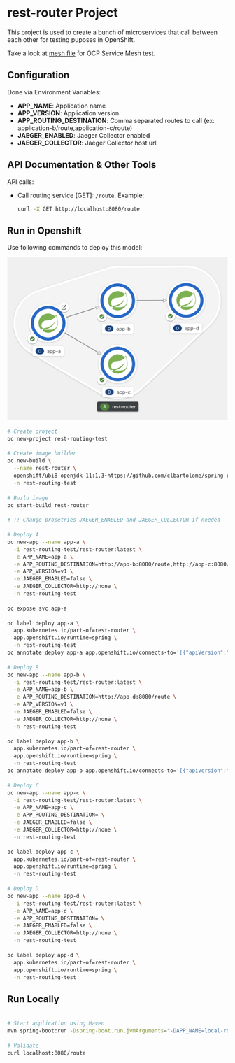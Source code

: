 # rest-router Project

This project is used to create a bunch of microservices that call between each other for testing puposes in OpenShift.

Take a look at [mesh file](mesh/mesh.md) for OCP Service Mesh test.

## Configuration

Done via Environment Variables:

- **APP_NAME**: Application name
- **APP_VERSION**: Application version
- **APP_ROUTING_DESTINATION**: Comma separated routes to call (ex: application-b/route,application-c/route)
- **JAEGER_ENABLED**: Jaeger Collector enabled
- **JAEGER_COLLECTOR**: Jaeger Collector host url

## API Documentation & Other Tools

API calls:

- Call routing service [GET]: `/route`. Example:
  ```sh
  curl -X GET http://localhost:8080/route
  ```

## Run in Openshift

Use following commands to deploy this model:

![ocp](ocp.png)

```sh
# Create project
oc new-project rest-routing-test

# Create image builder
oc new-build \
  --name rest-router \
  openshift/ubi8-openjdk-11:1.3~https://github.com/clbartolome/spring-rest-router \
  -n rest-routing-test

# Build image
oc start-build rest-router

# !! Change propetries JAEGER_ENABLED and JAEGER_COLLECTOR if needed

# Deploy A
oc new-app --name app-a \
  -i rest-routing-test/rest-router:latest \
  -e APP_NAME=app-a \
  -e APP_ROUTING_DESTINATION=http://app-b:8080/route,http://app-c:8080/route \
  -e APP_VERSION=v1 \
  -e JAEGER_ENABLED=false \
  -e JAEGER_COLLECTOR=http://none \
  -n rest-routing-test

oc expose svc app-a

oc label deploy app-a \
  app.kubernetes.io/part-of=rest-router \
  app.openshift.io/runtime=spring \
  -n rest-routing-test
oc annotate deploy app-a app.openshift.io/connects-to='[{"apiVersion":"apps/v1","kind":"Deployment","name":"app-b"},{"apiVersion":"apps/v1","kind":"Deployment","name":"app-c"}]' -n rest-routing-test

# Deploy B
oc new-app --name app-b \
  -i rest-routing-test/rest-router:latest \
  -e APP_NAME=app-b \
  -e APP_ROUTING_DESTINATION=http://app-d:8080/route \
  -e APP_VERSION=v1 \
  -e JAEGER_ENABLED=false \
  -e JAEGER_COLLECTOR=http://none \
  -n rest-routing-test

oc label deploy app-b \
  app.kubernetes.io/part-of=rest-router \
  app.openshift.io/runtime=spring \
  -n rest-routing-test
oc annotate deploy app-b app.openshift.io/connects-to='[{"apiVersion":"apps/v1","kind":"Deployment","name":"app-d"}]' -n rest-routing-test

# Deploy C
oc new-app --name app-c \
  -i rest-routing-test/rest-router:latest \
  -e APP_NAME=app-c \
  -e APP_ROUTING_DESTINATION= \
  -e JAEGER_ENABLED=false \
  -e JAEGER_COLLECTOR=http://none \
  -n rest-routing-test

oc label deploy app-c \
  app.kubernetes.io/part-of=rest-router \
  app.openshift.io/runtime=spring \
  -n rest-routing-test

# Deploy D
oc new-app --name app-d \
  -i rest-routing-test/rest-router:latest \
  -e APP_NAME=app-d \
  -e APP_ROUTING_DESTINATION= \
  -e JAEGER_ENABLED=false \
  -e JAEGER_COLLECTOR=http://none \
  -n rest-routing-test

oc label deploy app-d \
  app.kubernetes.io/part-of=rest-router \
  app.openshift.io/runtime=spring \
  -n rest-routing-test
```

## Run Locally

```sh

# Start application using Maven
mvn spring-boot:run -Dspring-boot.run.jvmArguments="-DAPP_NAME=local-router -DAPP_VERSION=v1 -Dspring.profiles.active=local -DAPP_ROUTING_DESTINATION="

# Validate
curl localhost:8080/route
```

